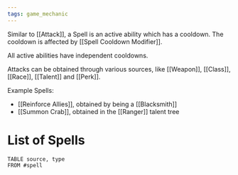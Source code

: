 ```yaml
---
tags: game_mechanic
---
```


Similar to [[Attack]], a Spell is an active ability which has a cooldown. The cooldown is affected by [[Spell Cooldown Modifier]].

All active abilities have independent cooldowns.

Attacks can be obtained through various sources, like [[Weapon]], [[Class]], [[Race]],  [[Talent]] and [[Perk]].

Example Spells:
- [[Reinforce Allies]], obtained by being a [[Blacksmith]]
- [[Summon Crab]], obtained in the [[Ranger]] talent tree


# List of Spells

```dataview
TABLE source, type
FROM #spell 
```